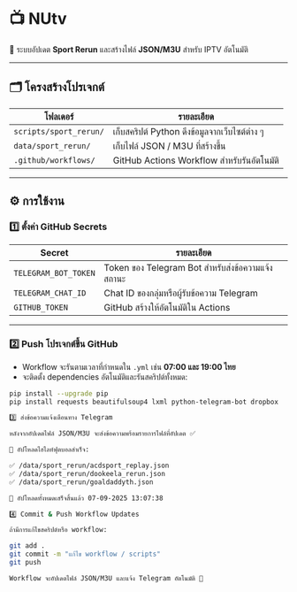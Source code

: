 # 📺 NUtv

🎉 ระบบอัปเดต **Sport Rerun** และสร้างไฟล์ **JSON/M3U** สำหรับ IPTV อัตโนมัติ  

---

## 🗂️ โครงสร้างโปรเจกต์

| โฟลเดอร์ | รายละเอียด |
|-----------|------------|
| `scripts/sport_rerun/` | เก็บสคริปต์ Python ดึงข้อมูลจากเว็บไซต์ต่าง ๆ |
| `data/sport_rerun/`    | เก็บไฟล์ JSON / M3U ที่สร้างขึ้น |
| `.github/workflows/`    | GitHub Actions Workflow สำหรับรันอัตโนมัติ |

---

## ⚙️ การใช้งาน

### 1️⃣ ตั้งค่า GitHub Secrets

| Secret | รายละเอียด |
|--------|------------|
| `TELEGRAM_BOT_TOKEN` | Token ของ Telegram Bot สำหรับส่งข้อความแจ้งสถานะ |
| `TELEGRAM_CHAT_ID`   | Chat ID ของกลุ่มหรือผู้รับข้อความ Telegram |
| `GITHUB_TOKEN`       | GitHub สร้างให้อัตโนมัติใน Actions |

---

### 2️⃣ Push โปรเจกต์ขึ้น GitHub

- Workflow จะรันตามเวลาที่กำหนดใน `.yml` เช่น **07:00 และ 19:00 ไทย**  
- จะติดตั้ง dependencies อัตโนมัติและรันสคริปต์ทั้งหมด:

```bash
pip install --upgrade pip
pip install requests beautifulsoup4 lxml python-telegram-bot dropbox

3️⃣ ส่งข้อความแจ้งเตือนทาง Telegram

หลังจากอัปเดตไฟล์ JSON/M3U จะส่งข้อความพร้อมรายการไฟล์ที่อัปเดต ✅

📁 อัปโหลดไฮไลท์ฟุตบอลสำเร็จ:

✅ /data/sport_rerun/acdsport_replay.json
✅ /data/sport_rerun/dookeela_rerun.json
✅ /data/sport_rerun/goaldaddyth.json

🎉 อัปโหลดทั้งหมดเสร็จสิ้นแล้ว 07-09-2025 13:07:38

4️⃣ Commit & Push Workflow Updates

ถ้ามีการแก้ไขสคริปต์หรือ workflow:

git add .
git commit -m "แก้ไข workflow / scripts"
git push

Workflow จะอัปเดตไฟล์ JSON/M3U และแจ้ง Telegram อัตโนมัติ 🎯
